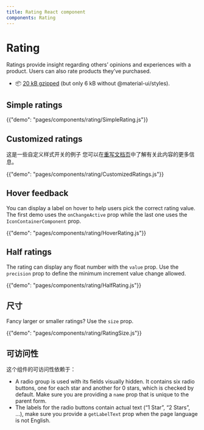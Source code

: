 ```yaml
---
title: Rating React component
components: Rating
---
```


# Rating

<p class="description">Ratings provide insight regarding others’ opinions and experiences with a product. Users can also rate products they’ve purchased.</p>

- 📦 [20 kB gzipped](/size-snapshot) (but only 6 kB without @material-ui/styles).

## Simple ratings

{{"demo": "pages/components/rating/SimpleRating.js"}}

## Customized ratings

这是一些自定义样式开关的例子 您可以在[重写文档页](/customization/components/)中了解有关此内容的更多信息。

{{"demo": "pages/components/rating/CustomizedRatings.js"}}

## Hover feedback

You can display a label on hover to help users pick the correct rating value. The first demo uses the `onChangeActive` prop while the last one uses the `IconContainerComponent` prop.

{{"demo": "pages/components/rating/HoverRating.js"}}

## Half ratings

The rating can display any float number with the `value` prop. Use the `precision` prop to define the minimum increment value change allowed.

{{"demo": "pages/components/rating/HalfRating.js"}}

## 尺寸

Fancy larger or smaller ratings? Use the `size` prop.

{{"demo": "pages/components/rating/RatingSize.js"}}

## 可访问性

这个组件的可访问性依赖于：

- A radio group is used with its fields visually hidden. It contains six radio buttons, one for each star and another for 0 stars, which is checked by default. Make sure you are providing a `name` prop that is unique to the parent form.
- The labels for the radio buttons contain actual text (“1 Star”, “2 Stars”, …), make sure you provide a `getLabelText` prop when the page language is not English.